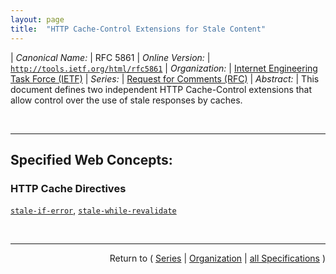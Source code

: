 ```yaml
---
layout: page
title:  "HTTP Cache-Control Extensions for Stale Content"
---
```


| *Canonical Name:* | RFC 5861
| *Online Version:* | [`http://tools.ietf.org/html/rfc5861`](http://tools.ietf.org/html/rfc5861)
| *Organization:* | [Internet Engineering Task Force (IETF)](..  "List of specification series by this organization")
| *Series:* | [Request for Comments (RFC)](.  "List of specifications in this series")
| *Abstract:* | This document defines two independent HTTP Cache-Control extensions that allow control over the use of stale responses by caches.

<br/>
<hr/>

## Specified Web Concepts:

### HTTP Cache Directives

[`stale-if-error`](/concepts/http-cache-directive/stale-if-error "The stale-if-error Cache-Control extension indicates that when an error is encountered, a cached stale response MAY be used to satisfy the request, regardless of other freshness information."), [`stale-while-revalidate`](/concepts/http-cache-directive/stale-while-revalidate "When present in an HTTP response, the stale-while-revalidate Cache-Control extension indicates that caches MAY serve the response in which it appears after it becomes stale, up to the indicated number of seconds.")



<br/>
<hr/>

<p style="text-align: right">Return to ( <a href="./">Series</a> | <a href="../">Organization</a> | <a href="../../">all Specifications</a> )</p>